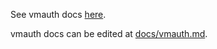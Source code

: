 See vmauth docs [here](https://docs.victoriametrics.com/vmauth/).

vmauth docs can be edited at [docs/vmauth.md](https://github.com/zzylol/VictoriaMetrics/blob/master/docs/vmauth.md).
